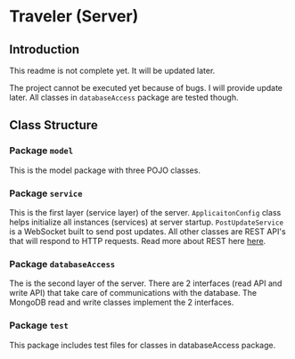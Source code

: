 # Traveler (Server)

## Introduction
This readme is not complete yet. It will be updated later.

The project cannot be executed yet because of bugs. I will provide update later. All classes in `databaseAccess` package are tested though.

## Class Structure

### Package `model`
This is the model package with three POJO classes.

### Package `service`
This is the first layer (service layer) of the server. `ApplicaitonConfig` class helps initialize all instances (services) at server startup. `PostUpdateService` is a WebSocket built to send post updates. All other classes are REST API's that will respond to HTTP requests. Read more about REST here [here](https://spring.io/understanding/REST).

### Package `databaseAccess`
The is the second layer of the server. There are 2 interfaces (read API and write API) that take care of communications with the database. The MongoDB read and write classes implement the 2 interfaces.

### Package `test`
This package includes test files for classes in databaseAccess package.
